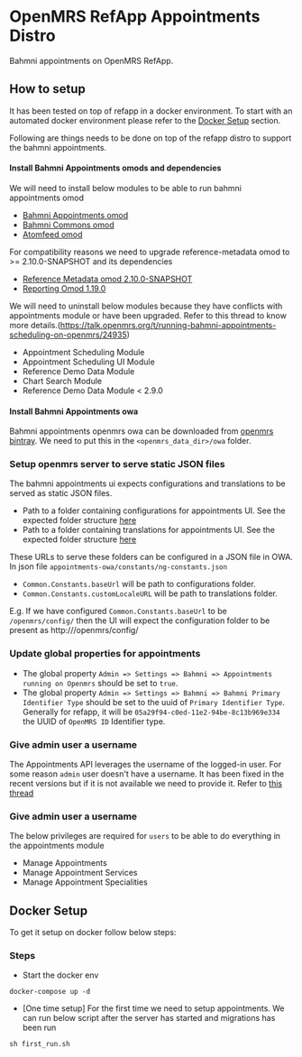 OpenMRS RefApp Appointments Distro
==================================
Bahmni appointments on OpenMRS RefApp. 

## How to setup
It has been tested on top of refapp in a docker environment. To start with an automated docker environment please refer to the [Docker Setup](https://github.com/mddubey/openmrs-refapp-appoitments-distro#Docker-Setup) section.   

Following are things needs to be done on top of the refapp distro to support the bahmni appointments.

#### Install Bahmni Appointments omods and dependencies
We will need to install below modules to be able to run bahmni appointments omod
* [Bahmni Appointments omod](http://repo.mybahmni.org.s3.amazonaws.com/artifactory/snapshot/org/openmrs/module/appointments-omod/1.2-SNAPSHOT/)
* [Bahmni Commons omod](https://oss.sonatype.org/service/local/repositories/snapshots/content/org/bahmni/module/bahmni-commons-omod/0.1-SNAPSHOT/)
* [Atomfeed omod](https://oss.sonatype.org/service/local/repositories/releases/content/org/ict4h/openmrs/openmrs-atomfeed-omod/2.5.6/)

For compatibility reasons we need to upgrade reference-metadata omod to >= 2.10.0-SNAPSHOT and its dependencies
* [Reference Metadata omod 2.10.0-SNAPSHOT](https://openmrs.jfrog.io/openmrs/public/org/openmrs/module/referencemetadata-omod/2.10.0-SNAPSHOT/)
* [Reporting Omod 1.19.0](https://openmrs.jfrog.io/openmrs/public/org/openmrs/module/reporting-omod/1.19.0/)
  

We will need to uninstall below modules because they have conflicts with appointments module or have been upgraded. Refer to this thread to know more details.(https://talk.openmrs.org/t/running-bahmni-appointments-scheduling-on-openmrs/24935)
* Appointment Scheduling Module
* Appointment Scheduling UI Module
* Reference Demo Data Module
* Chart Search Module
* Reference Demo Data Module < 2.9.0

#### Install Bahmni Appointments owa
Bahmni appointments openmrs owa can be downloaded from [openmrs bintray](https://bintray.com/openmrs/owa/openmrs-owa-bahmni-appointments).
We need to put this in the `<openmrs_data_dir>/owa` folder. 
      

### Setup openmrs server to serve static JSON files
The bahmni appointments ui expects configurations and translations to be served as static JSON files. 

* Path to a folder containing configurations for appointments UI. See the expected folder structure [here](https://github.com/mddubey/openmrs-refapp-appoitments-distro/tree/master/bahmniapps/config)
* Path to a folder containing translations for appointments UI. See the expected folder structure [here](https://github.com/mddubey/openmrs-refapp-appoitments-distro/tree/master/bahmniapps/i18n)

These URLs to serve these folders can be configured in a JSON file in OWA. In json file `appointments-owa/constants/ng-constants.json`
* `Common.Constants.baseUrl` will be path to configurations folder.
* `Common.Constants.customLocaleURL` will be path to translations folder.

E.g. If we have configured `Common.Constants.baseUrl` to be `/openmrs/config/` then the UI will expect the configuration folder to be present as http://<host>/openmrs/config/

### Update global properties for appointments
* The global property `Admin => Settings => Bahmni => Appointments running on Openmrs` should be set to `true`. 
* The global property `Admin => Settings => Bahmni => Bahmni Primary Identifier Type` should be set to the uuid of `Primary Identifier Type`. Generally for refapp, it will be `05a29f94-c0ed-11e2-94be-8c13b969e334` the UUID of `OpenMRS ID` Identifier type. 

### Give admin user a username
The Appointments API leverages the username of the logged-in user. For some reason `admin` user doesn't have a username. It has been fixed in the recent versions but if it is not available we need to provide it. Refer to [this thread](https://talk.openmrs.org/t/admin-user-doesnt-have-a-username/25145)  

### Give admin user a username
The below privileges are required for `users` to be able to do everything in the appointments module
* Manage Appointments
* Manage Appointment Services
* Manage Appointment Specialities

## Docker Setup
To get it setup on docker follow below steps:



### Steps
* Start the docker env
```
docker-compose up -d
```

* [One time setup] For the first time we need to setup appointments. We can run below script after the server has started and migrations has been run
```
sh first_run.sh
```